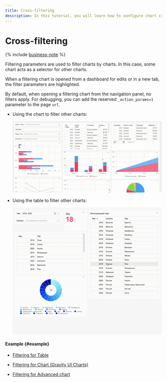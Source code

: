 ```yaml
---
title: Cross-filtering
description: In this tutorial, you will learn how to configure chart cross-filtering.
---
```


# Cross-filtering


{% include [business-note](../../../_includes/datalens/datalens-functionality-available-business-note.md) %}


Filtering parameters are used to filter charts by charts. In this case, some chart acts as a selector for other charts.

When a filtering chart is opened from a dashboard for edits or in a new tab, the filter parameters are highlighted.

By default, when opening a filtering chart from the navigation panel, no filters apply. For debugging, you can add the reserved `_action_params=1` parameter to the page `url`.

* Using the chart to filter other charts:

  ![image](../../../_assets/datalens/editor/chart-filtration.gif)

* Using the table to filter other charts:

  ![image](../../../_assets/datalens/editor/table-filtration.gif)

#### Example {#example}

* [Filtering for Table](https://datalens.yandex/nvkfwnekf9xy9?tab=Ow#Таблица)

* [Filtering for Chart (Gravity UI Charts)](https://datalens.yandex/nvkfwnekf9xy9?tab=Ow#График%20Gravity%20Сharts)

* [Filtering for Advanced chart](https://datalens.yandex/nvkfwnekf9xy9?tab=Ow#Advanced%20чарт)
